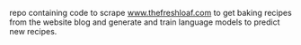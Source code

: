 repo containing code to scrape www.thefreshloaf.com to get baking recipes from the website blog and generate and train language models to predict new recipes.
